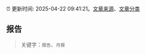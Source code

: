 :alarm_clock: 更新时间: 2025-04-22 09:41:21。[文章来源](/README.md)、[文章分类](/TAGS.md)

## 报告


> 关键字：`报告`、`月报`



